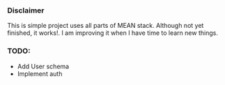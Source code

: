 ### Disclaimer

This is simple project uses all parts of MEAN stack. Although not yet finished, it works!. I am improving it when I have time to learn new things.

### TODO:

- Add User schema
- Implement auth
